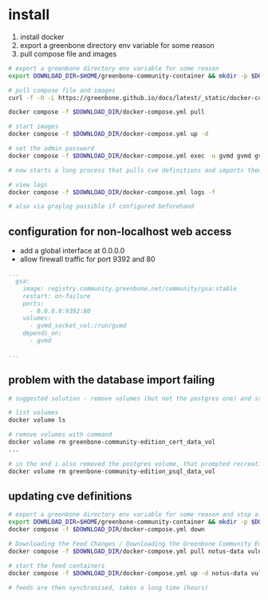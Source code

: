 # install

1. install docker
2. export a greenbone directory env variable for some reason
2. pull compose file and images

```sh
# export a greenbone directory env variable for some reason
export DOWNLOAD_DIR=$HOME/greenbone-community-container && mkdir -p $DOWNLOAD_DIR

# pull compose file and images
curl -f -O -L https://greenbone.github.io/docs/latest/_static/docker-compose.yml --output-dir "$DOWNLOAD_DIR"

docker compose -f $DOWNLOAD_DIR/docker-compose.yml pull

# start images
docker compose -f $DOWNLOAD_DIR/docker-compose.yml up -d

# set the admin password
docker compose -f $DOWNLOAD_DIR/docker-compose.yml exec -u gvmd gvmd gvmd --user=admin --new-password='<password>'

# now starts a long process that pulls cve definitions and imports them into a postgres database

# view logs
docker compose -f $DOWNLOAD_DIR/docker-compose.yml logs -f

# also via graylog possible if configured beforehand
```

## configuration for non-localhost web access

- add a global interface at 0.0.0.0
- allow firewall traffic for port 9392 and 80

```yaml
...
  gsa:
    image: registry.community.greenbone.net/community/gsa:stable
    restart: on-failure
    ports:
      - 0.0.0.0:9392:80
    volumes:
      - gvmd_socket_vol:/run/gvmd
    depends_on:
      - gvmd

...
```

## problem with the database import failing

```sh
# suggested solution - remove volumes (but not the postgres one) and start again

# list volumes
docker volume ls

# remove volumes with command
docker volume rm greenbone-community-edition_cert_data_vol
...

# in the end i also removed the postgres volume, that prompted recreation, that probably did it...
docker volume rm greenbone-community-edition_psql_data_vol
```

## updating cve definitions

```sh
# export a greenbone directory env variable for some reason and stop all containers
export DOWNLOAD_DIR=$HOME/greenbone-community-container && mkdir -p $DOWNLOAD_DIR
docker compose -f $DOWNLOAD_DIR/docker-compose.yml down

# Downloading the Feed Changes / Downloading the Greenbone Community Edition feed data containers
docker compose -f $DOWNLOAD_DIR/docker-compose.yml pull notus-data vulnerability-tests scap-data dfn-cert-data cert-bund-data report-formats data-objects

# start the feed containers
docker compose -f $DOWNLOAD_DIR/docker-compose.yml up -d notus-data vulnerability-tests scap-data dfn-cert-data cert-bund-data report-formats data-objects

# feeds are then synchronised, takes a long time (hours)
```